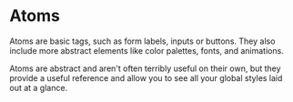 # Atoms

Atoms are basic tags, such as form labels, inputs or buttons. They also include more abstract elements like color palettes, fonts, and animations.

Atoms are abstract and aren't often terribly useful on their own, but they provide a useful reference and allow you to see all your global styles laid out at a glance.